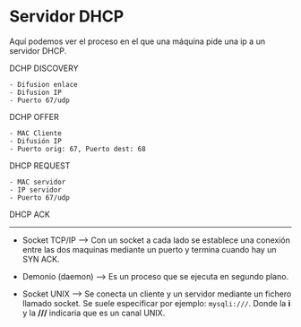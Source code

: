 # Servidor DHCP

Aquí podemos ver el proceso en el que una máquina pide una ip a un servidor DHCP.

DCHP DISCOVERY

	- Difusion enlace
	- Difusion IP
	- Puerto 67/udp

DCHP OFFER

	- MAC Cliente
	- Difusión IP
	- Puerto orig: 67, Puerto dest: 68

DHCP REQUEST

	- MAC servidor
	- IP servidor
	- Puerto 67/udp

DHCP ACK

***

- Socket TCP/IP --> Con un socket a cada lado se establece una conexión entre las dos maquinas mediante un puerto y termina cuando hay un SYN ACK.

- Demonio (daemon) --> Es un proceso que se ejecuta en segundo plano.

- Socket UNIX --> Se conecta un cliente y un servidor mediante un fichero llamado socket. Se suele especificar por ejemplo: ``mysqli:///``. Donde la **i** y la **///** indicaria que es un canal UNIX.